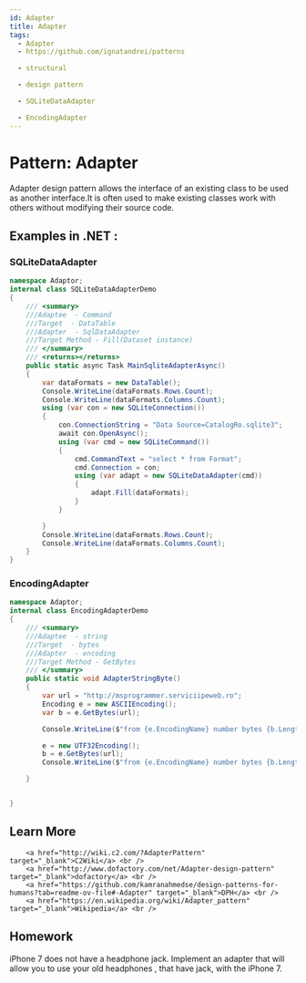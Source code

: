 ```yaml
---
id: Adapter
title: Adapter
tags:
  - Adapter
  - https://github.com/ignatandrei/patterns

  - structural

  - design pattern

  - SQLiteDataAdapter

  - EncodingAdapter
---
```


# Pattern:  Adapter

Adapter design pattern allows the interface of an existing class to be used as another interface.It is often used to make existing classes work with others without modifying their source code.

## Examples in .NET : 


###  SQLiteDataAdapter
```csharp showLineNumbers title="SQLiteDataAdapter example for Pattern Adapter"
namespace Adaptor;
internal class SQLiteDataAdapterDemo
{
    /// <summary>
    ///Adaptee  - Command 
    ///Target  - DataTable
    ///Adapter  - SqlDataAdapter
    ///Target Method - Fill(Dataset instance)
    /// </summary>
    /// <returns></returns>
    public static async Task MainSqliteAdapterAsync()
    {
        var dataFormats = new DataTable();
        Console.WriteLine(dataFormats.Rows.Count);
        Console.WriteLine(dataFormats.Columns.Count);
        using (var con = new SQLiteConnection())
        {
            con.ConnectionString = "Data Source=CatalogRo.sqlite3";
            await con.OpenAsync();
            using (var cmd = new SQLiteCommand())
            {
                cmd.CommandText = "select * from Format";
                cmd.Connection = con;
                using (var adapt = new SQLiteDataAdapter(cmd))
                {
                    adapt.Fill(dataFormats);
                }
            }

        }
        Console.WriteLine(dataFormats.Rows.Count);
        Console.WriteLine(dataFormats.Columns.Count);
    }
}

```


###  EncodingAdapter
```csharp showLineNumbers title="EncodingAdapter example for Pattern Adapter"
namespace Adaptor;
internal class EncodingAdapterDemo
{
    /// <summary>
    ///Adaptee  - string 
    ///Target  - bytes
    ///Adapter  - encoding
    ///Target Method - GetBytes
    /// </summary>
    public static void AdapterStringByte()
    {
        var url = "http://msprogrammer.serviciipeweb.ro";
        Encoding e = new ASCIIEncoding();
        var b = e.GetBytes(url);

        Console.WriteLine($"from {e.EncodingName} number bytes {b.Length}");

        e = new UTF32Encoding();
        b = e.GetBytes(url);
        Console.WriteLine($"from {e.EncodingName} number bytes {b.Length}");

    }


}

```


## Learn More

        <a href="http://wiki.c2.com/?AdapterPattern" target="_blank">C2Wiki</a> <br />
        <a href="http://www.dofactory.com/net/Adapter-design-pattern" target="_blank">dofactory</a> <br />
        <a href="https://github.com/kamranahmedse/design-patterns-for-humans?tab=readme-ov-file#-Adapter" target="_blank">DPH</a> <br />
        <a href="https://en.wikipedia.org/wiki/Adapter_pattern" target="_blank">Wikipedia</a> <br />

## Homework

iPhone 7 does not have a headphone jack. Implement an adapter that will allow you to use your old headphones , that have jack, with the iPhone 7.

